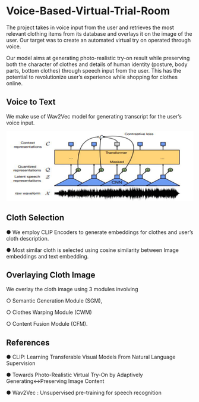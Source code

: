 # Voice-Based-Virtual-Trial-Room

The project takes in voice input from the user and retrieves the most relevant clothing items from its database and overlays it on the image of the user. Our target was to create an automated virtual try on operated through voice.

Our model aims at generating photo-realistic try-on result while preserving both the character of clothes and details of human identity (posture, body parts, bottom clothes) through speech input from the user. This has the potential to revolutionize user’s experience while shopping for clothes online.

## Voice to Text

We make use of Wav2Vec model for generating transcript for the user’s voice input.

![alt text](https://github.com/banerjeepragyan/Voice-Based-Virtual-Trial-Room/blob/main/models/wav2vec2.png)

## Cloth Selection

● We employ CLIP Encoders to generate embeddings for clothes and user’s cloth description.

● Most similar cloth is selected using cosine similarity between Image embeddings and text embedding.

## Overlaying Cloth Image

We overlay the cloth image using 3 modules involving

○ Semantic Generation Module (SGM),

○ Clothes Warping Module (CWM)

○ Content Fusion Module (CFM).

## References

● CLIP: Learning Transferable Visual Models From Natural Language Supervision

● Towards Photo-Realistic Virtual Try-On by Adaptively Generating↔Preserving Image Content

● Wav2Vec : Unsupervised pre-training for speech recognition
